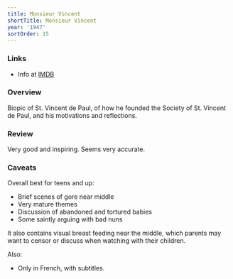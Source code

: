 ```yaml
---
title: Monsieur Vincent
shortTitle: Monsieur Vincent
year: '1947'
sortOrder: 15
---
```


### Links

* Info at [IMDB](https://www.imdb.com/title/tt0039632/)

### Overview

Biopic of St. Vincent de Paul, of how he founded the Society of St. Vincent de Paul, and his motivations and reflections.

### Review

Very good and inspiring. Seems very accurate.

### Caveats

Overall best for teens and up:

* Brief scenes of gore near middle
* Very mature themes
* Discussion of abandoned and tortured babies
* Some saintly arguing with bad nuns

It also contains visual breast feeding near the middle, which parents may want to censor or discuss when watching with their children.

Also:

* Only in French, with subtitles.
